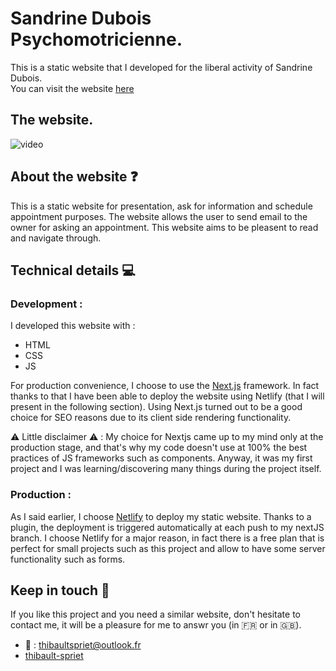 # Sandrine Dubois Psychomotricienne.  

This is a static website that I developed for the liberal activity of Sandrine Dubois.  
You can visit the website [here](https://sandrine-dubois-psychomotricienne.fr)

## The website.  

![video](https://media.giphy.com/media/FBRUgUtuVLVVsPLzzZ/giphy.gif)

## About the website ❓  

This is a static website for presentation, ask for information and schedule appointment purposes. The website allows the user to send email to the owner for asking an appointment.
This website aims to be pleasent to read and navigate through.  

## Technical details 💻

### Development :

I developed this website with : 
* HTML 
* CSS
* JS

For production convenience, I choose to use the [Next.js](https://nextjs.org) framework. In fact thanks to that I have been able to deploy the website using Netlify (that I will present in the following section).
Using Next.js turned out to be a good choice for SEO reasons due to its client side rendering functionality.

⚠️ Little disclaimer ⚠️ : My choice for Nextjs came up to my mind only at the production stage, and that's why my code doesn't use at 100% the best practices of JS frameworks such as components.
Anyway, it was my first project and I was learning/discovering many things during the project itself.

### Production : 

As I said earlier, I choose [Netlify](https://www.netlify.com) to deploy my static website. Thanks to a plugin, the deployment is triggered automatically at each push to my nextJS branch.
I choose Netlify for a major reason, in fact there is a free plan that is perfect for small projects such as this project and allow to have some server functionality such as forms.

## Keep in touch 🤝

If you like this project and you need a similar website, don't hesitate to contact me, it will be a pleasure for me to answr you (in 🇫🇷 or in 🇬🇧).  

* 📧 : thibaultspriet@outlook.fr
* [thibault-spriet](https://www.linkedin.com/in/thibault-spriet/)
